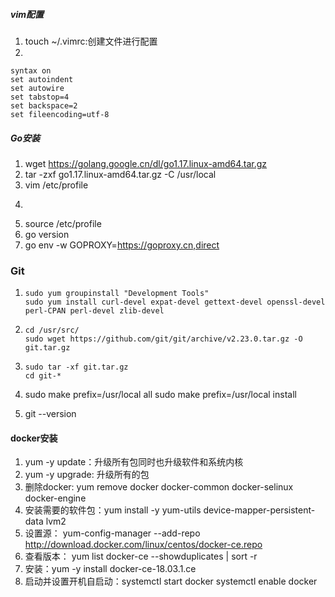 ##### vim配置
1. touch ~/.vimrc:创建文件进行配置
2. 
```set number
syntax on
set autoindent
set autowire
set tabstop=4
set backspace=2
set fileencoding=utf-8
```
##### Go安装
1. wget https://golang.google.cn/dl/go1.17.linux-amd64.tar.gz
2. tar -zxf go1.17.linux-amd64.tar.gz -C /usr/local
3. vim /etc/profile
4. ```export GOROOT=/usr/local/go export GOPATH=/data/gopath export PATH=$PATH:$GOROOT/bin:$GOPATH/bin
5. source /etc/profile 
6. go version
7. go env -w GOPROXY=https://goproxy.cn,direct
### Git

1. ```shell
   sudo yum groupinstall "Development Tools" 
   sudo yum install curl-devel expat-devel gettext-devel openssl-devel  perl-CPAN perl-devel zlib-devel
   ```

2. ```shell
   cd /usr/src/
   sudo wget https://github.com/git/git/archive/v2.23.0.tar.gz -O git.tar.gz
   ```

3. ```shell
   sudo tar -xf git.tar.gz
   cd git-*
   ```

4. sudo make prefix=/usr/local all
   sudo make prefix=/usr/local install

5. git --version
#### docker安装

1. yum -y update：升级所有包同时也升级软件和系统内核
2. yum -y upgrade: 升级所有的包
3. 删除docker: yum remove docker  docker-common docker-selinux docker-engine
4. 安装需要的软件包：yum install -y yum-utils device-mapper-persistent-data lvm2
5. 设置源： yum-config-manager --add-repo http://download.docker.com/linux/centos/docker-ce.repo
6. 查看版本： yum list docker-ce --showduplicates | sort -r
7. 安装：yum -y install docker-ce-18.03.1.ce
8. 启动并设置开机自启动：systemctl start docker systemctl enable docker
